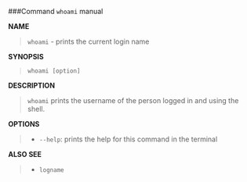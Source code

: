 ###Command `whoami` manual

**NAME**

> `whoami` - prints the current login name

**SYNOPSIS**

> `whoami [option]`
    
**DESCRIPTION**

> `whoami` prints the username of the person logged in and using the shell.

**OPTIONS**

>- `--help`: prints the help for this command in the terminal

**ALSO SEE**

>- `logname`